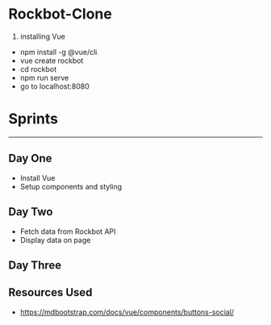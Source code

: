 # Rockbot-Clone

1) installing Vue

- npm install -g @vue/cli
- vue create rockbot
- cd rockbot
- npm run serve
- go to localhost:8080

# Sprints
---
## Day One
- Install Vue
- Setup components and styling

## Day Two
- Fetch data from Rockbot API
- Display data on page

## Day Three


Resources Used
---
- https://mdbootstrap.com/docs/vue/components/buttons-social/